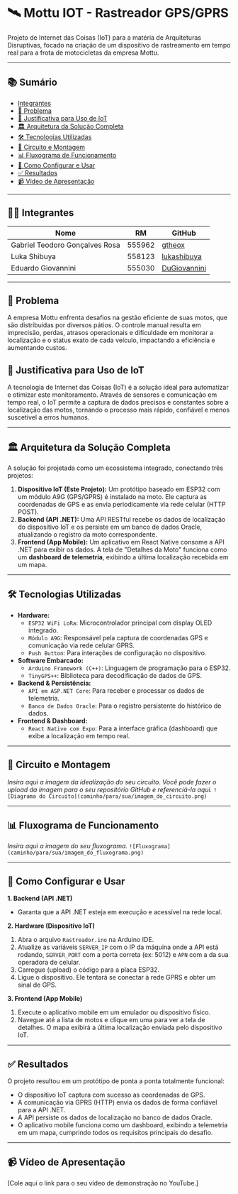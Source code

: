 ﻿# 🛰️ Mottu IOT - Rastreador GPS/GPRS

Projeto de Internet das Coisas (IoT) para a matéria de Arquiteturas Disruptivas, focado na criação de um dispositivo de rastreamento em tempo real para a frota de motocicletas da empresa Mottu.

---

## 📚 Sumário

- [Integrantes](#-integrantes)
- [📍 Problema](#-problema)
- [📶 Justificativa para Uso de IoT](#-justificativa-para-uso-de-iot)
- [🏛️ Arquitetura da Solução Completa](#️-arquitetura-da-solução-completa)
- [🛠️ Tecnologias Utilizadas](#️-tecnologias-utilizadas)
- [🔌 Circuito e Montagem](#-circuito-e-montagem)
- [📊 Fluxograma de Funcionamento](#-fluxograma-de-funcionamento)
- [🚀 Como Configurar e Usar](#-como-configurar-e-usar)
- [✅ Resultados](#-resultados)
- [📹 Vídeo de Apresentação](#-vídeo-de-apresentação)

---

## 👨‍💻 Integrantes

| Nome                           | RM     | GitHub                                          |
| ------------------------------ | ------ | ----------------------------------------------- |
| Gabriel Teodoro Gonçalves Rosa | 555962 | [gtheox](https://github.com/gtheox)             |
| Luka Shibuya                   | 558123 | [lukashibuya](https://github.com/lukashibuya)   |
| Eduardo Giovannini             | 555030 | [DuGiovannini](https://github.com/DuGiovannini) |

---

## 📍 Problema

A empresa Mottu enfrenta desafios na gestão eficiente de suas motos, que são distribuídas por diversos pátios. O controle manual resulta em imprecisão, perdas, atrasos operacionais e dificuldade em monitorar a localização e o status exato de cada veículo, impactando a eficiência e aumentando custos.

## 📶 Justificativa para Uso de IoT

A tecnologia de Internet das Coisas (IoT) é a solução ideal para automatizar e otimizar este monitoramento. Através de sensores e comunicação em tempo real, o IoT permite a captura de dados precisos e constantes sobre a localização das motos, tornando o processo mais rápido, confiável e menos suscetível a erros humanos.

---

## 🏛️ Arquitetura da Solução Completa

A solução foi projetada como um ecossistema integrado, conectando três projetos:

1.  **Dispositivo IoT (Este Projeto):** Um protótipo baseado em ESP32 com um módulo A9G (GPS/GPRS) é instalado na moto. Ele captura as coordenadas de GPS e as envia periodicamente via rede celular (HTTP POST).
2.  **Backend (API .NET):** Uma API RESTful recebe os dados de localização do dispositivo IoT e os persiste em um banco de dados Oracle, atualizando o registro da moto correspondente.
3.  **Frontend (App Mobile):** Um aplicativo em React Native consome a API .NET para exibir os dados. A tela de "Detalhes da Moto" funciona como um **dashboard de telemetria**, exibindo a última localização recebida em um mapa.

---

## 🛠️ Tecnologias Utilizadas

- **Hardware:**
  - `ESP32 WiFi LoRa`: Microcontrolador principal com display OLED integrado.
  - `Módulo A9G`: Responsável pela captura de coordenadas GPS e comunicação via rede celular GPRS.
  - `Push Button`: Para interações de configuração no dispositivo.
- **Software Embarcado:**
  - `Arduino Framework (C++)`: Linguagem de programação para o ESP32.
  - `TinyGPS++`: Biblioteca para decodificação de dados de GPS.
- **Backend & Persistência:**
  - `API em ASP.NET Core`: Para receber e processar os dados de telemetria.
  - `Banco de Dados Oracle`: Para o registro persistente do histórico de dados.
- **Frontend & Dashboard:**
  - `React Native com Expo`: Para a interface gráfica (dashboard) que exibe a localização em tempo real.

---

## 🔌 Circuito e Montagem

_Insira aqui a imagem da idealização do seu circuito. Você pode fazer o upload da imagem para o seu repositório GitHub e referenciá-la aqui._
`![Diagrama do Circuito](caminho/para/sua/imagem_do_circuito.png)`

---

## 📊 Fluxograma de Funcionamento

_Insira aqui a imagem do seu fluxograma._
`![Fluxograma](caminho/para/sua/imagem_do_fluxograma.png)`

---

## 🚀 Como Configurar e Usar

**1. Backend (API .NET)**

- Garanta que a API .NET esteja em execução e acessível na rede local.

**2. Hardware (Dispositivo IoT)**

1.  Abra o arquivo `Rastreador.ino` na Arduino IDE.
2.  Atualize as variáveis `SERVER_IP` com o IP da máquina onde a API está rodando, `SERVER_PORT` com a porta correta (ex: 5012) e `APN` com a da sua operadora de celular.
3.  Carregue (upload) o código para a placa ESP32.
4.  Ligue o dispositivo. Ele tentará se conectar à rede GPRS e obter um sinal de GPS.

**3. Frontend (App Mobile)**

1.  Execute o aplicativo mobile em um emulador ou dispositivo físico.
2.  Navegue até a lista de motos e clique em uma para ver a tela de detalhes. O mapa exibirá a última localização enviada pelo dispositivo IoT.

---

## ✅ Resultados

O projeto resultou em um protótipo de ponta a ponta totalmente funcional:

- O dispositivo IoT captura com sucesso as coordenadas de GPS.
- A comunicação via GPRS (HTTP) envia os dados de forma confiável para a API .NET.
- A API persiste os dados de localização no banco de dados Oracle.
- O aplicativo mobile funciona como um dashboard, exibindo a telemetria em um mapa, cumprindo todos os requisitos principais do desafio.

---

## 📹 Vídeo de Apresentação

[Cole aqui o link para o seu vídeo de demonstração no YouTube.]
